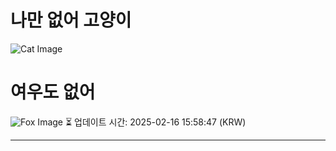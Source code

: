 
# 나만 없어 고양이

![Cat Image](https://cdn2.thecatapi.com/images/88.gif)

# 여우도 없어
![Fox Image](https://randomfox.ca/images/101.jpg)
⏳ 업데이트 시간: 2025-02-16 15:58:47 (KRW)

---
